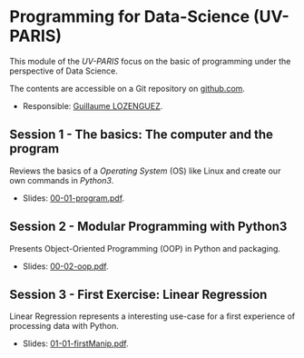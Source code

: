# Programming for Data-Science (UV-PARIS)

This module of the _UV-PARIS_ focus on the basic of programming under the perspective of Data Science.

The contents are accessible on a Git repository on [github.com](https://github.com/ceri-num/lct-data-science/blob/master/module-paris.md).

- Responsible: [Guillaume LOZENGUEZ](mailto:guillaume.lozenguez@imt-nord-europe.fr).

## Session 1 - The basics: The computer and the program

Reviews the basics of a _Operating System_ (OS) like Linux and create our own commands in _Python3_.

- Slides: [00-01-program.pdf](./pdf/00-01-program.pdf).

## Session 2 - Modular Programming with Python3

Presents Object-Oriented Programming (OOP) in Python and packaging. 

- Slides: [00-02-oop.pdf](./pdf/00-02-oop.pdf).

## Session 3 - First Exercise: Linear Regression

Linear Regression represents a interesting use-case for a first experience of 
processing data with Python.

- Slides: [01-01-firstManip.pdf](./pdf/01-01-firstManip.pdf).
